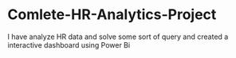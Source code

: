 # Comlete-HR-Analytics-Project
I have analyze HR data and solve some sort of query and created a interactive dashboard using Power Bi 
